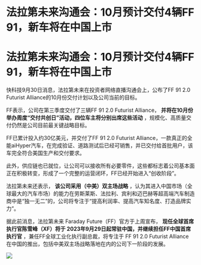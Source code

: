 # 法拉第未来沟通会：10月预计交付4辆FF 91，新车将在中国上市

# 法拉第未来沟通会：10月预计交付4辆FF 91，新车将在中国上市

快科技9月30日消息，法拉第未来在投资者网络直播沟通会上，公布了FF 91 2.0 Futurist Alliance的10月份交付计划以及公司当前的目标。

FF表示，公司在第三季度交付了三辆FF 91 2.0 Futurist Alliance，
**并将在10月份举办周度“交付共创日”活动，四位车主将分别出席这些活动** ，规模化、高质量交付仍然是公司目前最关键战略目标。

FF已累计投入约30亿美元，并交付了FF 91 2.0 Futurist
Alliance，一款真正的全能aiHyper汽车，在完成验证、道路测试后已经可销售，并已交付给首批用户，该车完全符合美国生产和交付要求。

此外，供应链也已就位，让公司可以接收所有必要零件，这些都标志着公司基本面正在积极转变，形成了一个完整的运营闭环，FF已经开始进入“创收阶段”。

法拉第未来还表示， **该公司采用（中美）双主场战略**
，认为其进入中国市场（全球最大的汽车市场）的能力在劳斯莱斯、法拉利、宾利和迈巴赫等超高端汽车制造商中是“独一无二”的，公司将专注于“提高利润率、提高汽车知名度、打造品牌实力”。

据此前消息，法拉第未来 Faraday Future（FF）官方于上周宣布， **现任全球首席执行官陈雪峰（XF）将于
2023年9月29日起常驻中国，并继续担任FF中国首席执行官** ，兼任FF全球工业化执行副总裁，将专注于 FF 91 2.0 Futurist
Alliance 在中国的推出，包括中美双主场战略落地在内的公司下一阶段的发展。

![](https://inews.gtimg.com/om_bt/Orc8ydfrjky0j_QQddXFA7g70wWaqgEr4NSNpee6d9sZIAA/1000)

